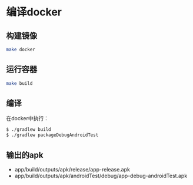 # 编译docker

## 构建镜像

```bash
make docker
```

## 运行容器

```bash
make build
```

## 编译
在docker中执行：
```bash
$ ./gradlew build
$ ./gradlew packageDebugAndroidTest
```

## 输出的apk

* app/build/outputs/apk/release/app-release.apk
* app/build/outputs/apk/androidTest/debug/app-debug-androidTest.apk
